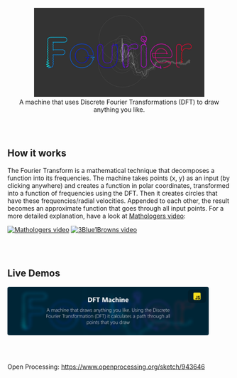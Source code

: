 <div align="center">
  <p align="center">
    <a href="https://mindlabordev.github.io/DFT-Machine/"><img src="https://raw.githubusercontent.com/MindLaborDev/DFT-Machine/main/preview.jpg" height="200"></a><br>
A machine that uses Discrete Fourier Transformations (DFT) to draw anything you like.
  </p>
</div>

&nbsp;<br>&nbsp;

## How it works
The Fourier Transform is a mathematical technique that decomposes a function into its frequencies. The machine takes points (x, y) as an input (by clicking anywhere) and creates a function in polar coordinates, transformed into a function of frequencies using the DFT. Then it creates circles that have these frequencies/radial velocities. Appended to each other, the result becomes an approximate function that goes through all input points. For a more detailed explanation, have a look at [Mathologers video](https://www.youtube.com/watch?v=qS4H6PEcCCA):<br>

[![Mathologers video](https://img.youtube.com/vi/qS4H6PEcCCA/0.jpg)](https://www.youtube.com/watch?v=qS4H6PEcCCA)
[![3Blue1Browns video](https://img.youtube.com/vi/r6sGWTCMz2k/0.jpg)](https://www.youtube.com/watch?v=r6sGWTCMz2k)


&nbsp;<br>&nbsp;

## Live Demos

<a href="https://mindlabordev.github.io/DFT-Machine/">
  <img align="center" width="90%" src="https://raw.githubusercontent.com/MindLaborDev/MindLaborDev/master/preview/Group 4.png" />
</a>



&nbsp;<br>&nbsp;

Open Processing: https://www.openprocessing.org/sketch/943646
<br>
&nbsp;
